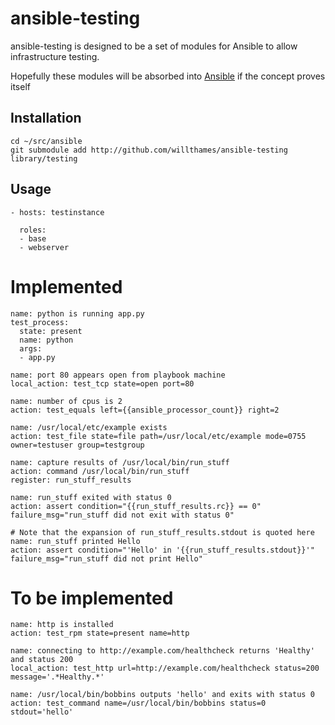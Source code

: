 ansible-testing
===============

ansible-testing is designed to be a set of modules for Ansible to allow 
infrastructure testing. 

Hopefully these modules will be absorbed into [Ansible](http://github.com/ansible/ansible)
if the concept proves itself

## Installation

```
cd ~/src/ansible
git submodule add http://github.com/willthames/ansible-testing library/testing
```

## Usage
```
- hosts: testinstance

  roles:
  - base
  - webserver
```

# Implemented
```
name: python is running app.py
test_process:
  state: present
  name: python
  args: 
  - app.py

name: port 80 appears open from playbook machine
local_action: test_tcp state=open port=80

name: number of cpus is 2
action: test_equals left={{ansible_processor_count}} right=2

name: /usr/local/etc/example exists
action: test_file state=file path=/usr/local/etc/example mode=0755 owner=testuser group=testgroup

name: capture results of /usr/local/bin/run_stuff
action: command /usr/local/bin/run_stuff
register: run_stuff_results

name: run_stuff exited with status 0
action: assert condition="{{run_stuff_results.rc}} == 0" failure_msg="run_stuff did not exit with status 0"

# Note that the expansion of run_stuff_results.stdout is quoted here
name: run_stuff printed Hello
action: assert condition="'Hello' in '{{run_stuff_results.stdout}}'" failure_msg="run_stuff did not print Hello"

```

# To be implemented
```
name: http is installed
action: test_rpm state=present name=http

name: connecting to http://example.com/healthcheck returns 'Healthy' and status 200
local_action: test_http url=http://example.com/healthcheck status=200 message='.*Healthy.*'

name: /usr/local/bin/bobbins outputs 'hello' and exits with status 0
action: test_command name=/usr/local/bin/bobbins status=0 stdout='hello'
```
